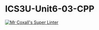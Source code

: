 # ICS3U-Unit6-03-CPP

[![Mr Coxall's Super Linter](https://github.com/CristianoSellitto/ICS3U-Unit6-03-CPP/workflows/Mr%20Coxall's%20Super%20Linter/badge.svg)](https://github.com/CristianoSellitto/ICS3U-Unit6-03-CPP/actions/)
